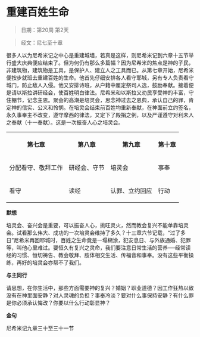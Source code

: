 # 重建百姓生命 

> 日期：第20周 第2天

> 经文：尼七至十章

很多人以为尼希米记之中心是重建城墙，若真是这样，则尼希米记到六章十五节举行盛大庆典便应结束了。但为何仍有那么多篇幅？因为尼希米的焦点是神的子民，非建筑物，建筑物是工具，是保护人、建立人之工具而已。从第七章开始，尼希米便按步就班去重建百姓的生命。他首先仔细安排各人看守耶城，另有专人负责看守城门，防止敌人入侵。他又安排诗班，从户籍中厘定祭司人选，鼓励奉献。接着便是请以斯拉讲研经会，使百姓明白律法。尼希米和以斯拉又劝民享受神的丰富，守住棚节，记念主恩。聚会的高潮是培灵会，思念神过去之恩典，承认自己的罪，肯定神的信实、公义和怜悯。在培灵会结束前百姓均重新奉献，在神面前立约签名，永久事奉主不改变，遵守摩西的律法，又定下了殿捐之例，以及严谨遵守对利未人之奉献（十一奉献）。这是一次振奋人心之培灵会。

<table>
 <tbody>
  <tr>
   <th><p>第七章</p></th>
   <th><p>第八章</p></th>
   <th><p>第九章</p></th>
   <th><p>第十章</p></th>
  </tr>
  <tr>
   <td><p>分配看守、敬拜工作</p></td>
   <td><p>研经会、守节</p></td>
   <td><p>培灵会</p></td>
   <td><p>事奉</p></td>
  </tr>
  <tr>
   <td><p>看守</p></td>
   <td><p>读经</p></td>
   <td><p>认罪、立约回应</p></td>
   <td><p>行动</p></td>
  </tr>
 </tbody>
</table>

**默想**

培灵会、奋兴会是重要，可以振奋人心，挑旺灵火，然而教会复兴不能单靠培灵会。试看那么伟大、成功的一次培灵会维持了多久？十三章六节记载，“过了多日”尼希米再回耶城时，百姓之生命竟是一塌糊涂，犯安息日、与外族通婚、犯罪等，叫他心里难过。要恒久有复兴之灵命，我们要注意日常生活的营养──经常读经的习惯、恒切祷告、教会敬拜、肢体相交生活、传福音和事奉。没有这些平衡操练，再好的培灵会亦帮不了我们。

**与主同行**

请思想，在你生活中，那些方面需要神的复兴？婚姻？职业道德？因工作狂热以致没有在神里面安静？对人灵魂的负担？事奉冷淡？要对什么事保持安静？有什么罪是你必须承认悔改？你要以什么行动彰显神？

**金句**

尼希米记九章三十至三十一节



